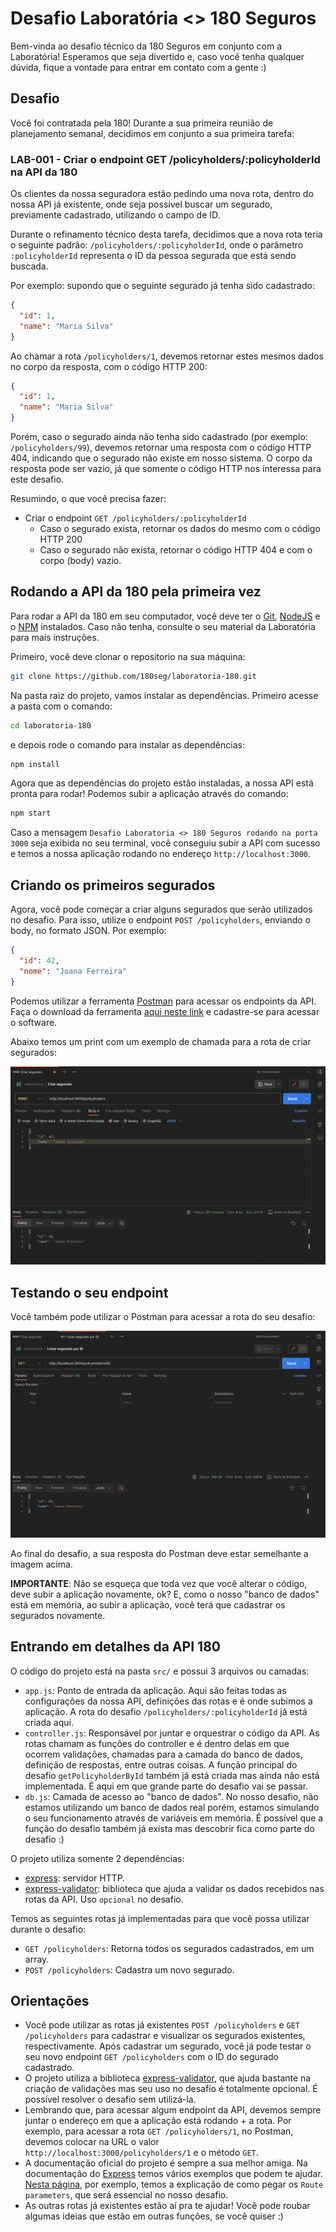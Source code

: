# Desafio Laboratória <> 180 Seguros

Bem-vinda ao desafio técnico da 180 Seguros em conjunto com a Laboratória! Esperamos que seja divertido e, caso você tenha qualquer dúvida, fique a vontade para entrar em contato com a gente :)

## Desafio

Você foi contratada pela 180! Durante a sua primeira reunião de planejamento semanal, decidimos em conjunto a sua primeira tarefa:

### LAB-001 - Criar o endpoint GET /policyholders/:policyholderId na API da 180

Os clientes da nossa seguradora estão pedindo uma nova rota, dentro do nossa API já existente, onde seja possível buscar um segurado, previamente cadastrado, utilizando o campo de ID.

Durante o refinamento técnico desta tarefa, decidimos que a nova rota teria o seguinte padrão: `/policyholders/:policyholderId`, onde o parâmetro `:policyholderId` representa o ID da pessoa segurada que está sendo buscada.

Por exemplo: supondo que o seguinte segurado já tenha sido cadastrado:

```json
{
  "id": 1,
  "name": "Maria Silva"
}
```

Ao chamar a rota `/policyholders/1`, devemos retornar estes mesmos dados no corpo da resposta, com o código HTTP 200:

```json
{
  "id": 1,
  "name": "Maria Silva"
}
```

Porém, caso o segurado ainda não tenha sido cadastrado (por exemplo: `/policyholders/99`), devemos retornar uma resposta com o código HTTP 404, indicando que o segurado não existe em nosso sistema. O corpo da resposta pode ser vazio, já que somente o código HTTP nos interessa para este desafio.

Resumindo, o que você precisa fazer:

- Criar o endpoint `GET /policyholders/:policyholderId`
  - Caso o segurado exista, retornar os dados do mesmo com o código HTTP 200
  - Caso o segurado não exista, retornar o código HTTP 404 e com o corpo (body) vazio.

## Rodando a API da 180 pela primeira vez

Para rodar a API da 180 em seu computador, você deve ter o [Git](https://git-scm.com/), [NodeJS](https://nodejs.org/) e o [NPM](https://www.npmjs.com/) instalados. Caso não tenha, consulte o seu material da Laboratória para mais instruções.

Primeiro, você deve clonar o repositorio na sua máquina:

```bash
git clone https://github.com/180seg/laboratoria-180.git
```

Na pasta raiz do projeto, vamos instalar as dependências. Primeiro acesse a pasta com o comando:

```bash
cd laboratoria-180
```

e depois rode o comando para instalar as dependências:

```bash
npm install
```

Agora que as dependências do projeto estão instaladas, a nossa API está pronta para rodar! Podemos subir a aplicação através do comando:

```bash
npm start
```

Caso a mensagem `Desafio Laboratoria <> 180 Seguros rodando na porta 3000` seja exibida no seu terminal, você conseguiu subir a API com sucesso e temos a nossa aplicação rodando no endereço `http://localhost:3000`.

## Criando os primeiros segurados

Agora, você pode começar a criar alguns segurados que serão utilizados no desafio. Para isso, utilize o endpoint `POST /policyholders`, enviando o body, no formato JSON. Por exemplo:

```json
{
  "id": 42,
  "nome": "Joana Ferreira"
}
```

Podemos utilizar a ferramenta [Postman](https://www.postman.com/) para acessar os endpoints da API. Faça o download da ferramenta [aqui neste link](https://www.postman.com/downloads/) e cadastre-se para acessar o software.

Abaixo temos um print com um exemplo de chamada para a rota de criar segurados:

![Criando segurados no Postman](./resources/postman-1.png)

## Testando o seu endpoint

Você também pode utilizar o Postman para acessar a rota do seu desafio:

![Buscando segurados por ID no Postman](./resources/postman-2.png)

Ao final do desafio, a sua resposta do Postman deve estar semelhante a imagem acima.

**IMPORTANTE**: Não se esqueça que toda vez que você alterar o código, deve subir a aplicação novamente, ok? E, como o nosso "banco de dados" está em memória, ao subir a aplicação, você terá que cadastrar os segurados novamente.

## Entrando em detalhes da API 180

O código do projeto está na pasta `src/` e possui 3 arquivos ou camadas:

- `app.js`: Ponto de entrada da aplicação. Aqui são feitas todas as configurações da nossa API, definições das rotas e é onde subimos a aplicação. A rota do desafio `/policyholders/:policyholderId` já está criada aqui.
- `controller.js`: Responsável por juntar e orquestrar o código da API. As rotas chamam as funções do controller e é dentro delas em que ocorrem validações, chamadas para a camada do banco de dados, definição de respostas, entre outras coisas. A função principal do desafio `getPolicyholderById` também já está criada mas ainda não está implementada. É aqui em que grande parte do desafio vai se passar.
- `db.js`: Camada de acesso ao "banco de dados". No nosso desafio, não estamos utilizando um banco de dados real porém, estamos simulando o seu funcionamento através de variáveis em memória. É possível que a função do desafio também já exista mas descobrir fica como parte do desafio :)

O projeto utiliza somente 2 dependências:

- [express](https://expressjs.com/): servidor HTTP.
- [express-validator](https://express-validator.github.io/docs/): biblioteca que ajuda a validar os dados recebidos nas rotas da API. Uso `opcional` no desafio.

Temos as seguintes rotas já implementadas para que você possa utilizar durante o desafio:

- `GET /policyholders`: Retorna todos os segurados cadastrados, em um array.
- `POST /policyholders`: Cadastra um novo segurado.

## Orientações

- Você pode utilizar as rotas já existentes `POST /policyholders` e `GET /policyholders` para cadastrar e visualizar os segurados existentes, respectivamente. Após cadastrar um segurado, você já pode testar o seu novo endpoint `GET /policyholders` com o ID do segurado cadastrado.
- O projeto utiliza a biblioteca [express-validator](https://express-validator.github.io/docs/), que ajuda bastante na criação de validações mas seu uso no desafio é totalmente opcional. É possível resolver o desafio sem utilizá-la.
- Lembrando que, para acessar algum endpoint da API, devemos sempre juntar o endereço em que a aplicação está rodando + a rota. Por exemplo, para acessar a rota `GET /policyholders/1`, no Postman, devemos colocar na URL o valor `http://localhost:3000/policyholders/1` e o método `GET`.
- A documentação oficial do projeto é sempre a sua melhor amiga. Na documentação do [Express](https://expressjs.com/en/starter/hello-world.html) temos vários exemplos que podem te ajudar. [Nesta página](https://expressjs.com/en/guide/routing.html), por exemplo, temos a explicação de como pegar os `Route parameters`, que será essencial no nosso desafio.
- As outras rotas já existentes estão aí pra te ajudar! Você pode roubar algumas ideias que estão em outras funções, se você quiser :)
